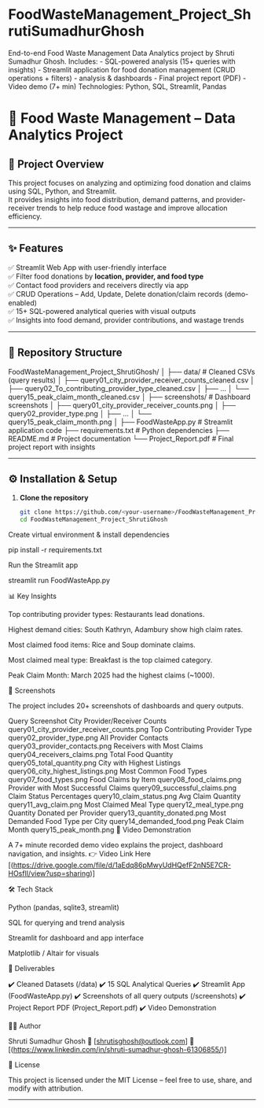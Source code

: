 # FoodWasteManagement_Project_ShrutiSumadhurGhosh
End-to-end Food Waste Management Data Analytics project by Shruti Sumadhur Ghosh.  Includes: - SQL-powered analysis (15+ queries with insights)  - Streamlit application for food donation management (CRUD operations + filters)  - analysis &amp; dashboards  - Final project report (PDF)  - Video demo (7+ min)  Technologies: Python, SQL, Streamlit, Pandas
# 🍲 Food Waste Management – Data Analytics Project

## 📌 Project Overview
This project focuses on analyzing and optimizing food donation and claims using SQL, Python, and Streamlit.  
It provides insights into food distribution, demand patterns, and provider-receiver trends to help reduce food wastage and improve allocation efficiency.

---

## ✨ Features
✅ Streamlit Web App with user-friendly interface  
✅ Filter food donations by **location, provider, and food type**  
✅ Contact food providers and receivers directly via app  
✅ CRUD Operations – Add, Update, Delete donation/claim records (demo-enabled)  
✅ 15+ SQL-powered analytical queries with visual outputs  
✅ Insights into food demand, provider contributions, and wastage trends  

---

## 📂 Repository Structure
FoodWasteManagement_Project_ShrutiGhosh/
│
├── data/ # Cleaned CSVs (query results)
│ ├── query01_city_provider_receiver_counts_cleaned.csv
│ ├── query02_To_contributing_provider_type_cleaned.csv
│ ├── ...
│ └── query15_peak_claim_month_cleaned.csv
│
├── screenshots/ # Dashboard screenshots
│ ├── query01_city_provider_receiver_counts.png
│ ├── query02_provider_type.png
│ ├── ...
│ └── query15_peak_claim_month.png
│
├── FoodWasteApp.py # Streamlit application code
├── requirements.txt # Python dependencies
├── README.md # Project documentation
└── Project_Report.pdf # Final project report with insights


---

## ⚙️ Installation & Setup
1. **Clone the repository**
   ```bash
   git clone https://github.com/<your-username>/FoodWasteManagement_Project_ShrutiGhosh.git
   cd FoodWasteManagement_Project_ShrutiGhosh


Create virtual environment & install dependencies

pip install -r requirements.txt


Run the Streamlit app

streamlit run FoodWasteApp.py

📊 Key Insights

Top contributing provider types: Restaurants lead donations.

Highest demand cities: South Kathryn, Adambury show high claim rates.

Most claimed food items: Rice and Soup dominate claims.

Most claimed meal type: Breakfast is the top claimed category.

Peak Claim Month: March 2025 had the highest claims (~1000).

📸 Screenshots

The project includes 20+ screenshots of dashboards and query outputs.

Query	Screenshot
City Provider/Receiver Counts	query01_city_provider_receiver_counts.png
Top Contributing Provider Type	query02_provider_type.png
All Provider Contacts	query03_provider_contacts.png
Receivers with Most Claims	query04_receivers_claims.png
Total Food Quantity	query05_total_quantity.png
City with Highest Listings	query06_city_highest_listings.png
Most Common Food Types	query07_food_types.png
Food Claims by Item	query08_food_claims.png
Provider with Most Successful Claims	query09_successful_claims.png
Claim Status Percentages	query10_claim_status.png
Avg Claim Quantity	query11_avg_claim.png
Most Claimed Meal Type	query12_meal_type.png
Quantity Donated per Provider	query13_quantity_donated.png
Most Demanded Food Type per City	query14_demanded_food.png
Peak Claim Month	query15_peak_month.png
🎥 Video Demonstration

A 7+ minute recorded demo video explains the project, dashboard navigation, and insights.
👉 Video Link Here [(https://drive.google.com/file/d/1aEdq86pMwyUdHQefF2nN5E7CR-HOsflI/view?usp=sharing)]

🛠️ Tech Stack

Python (pandas, sqlite3, streamlit)

SQL for querying and trend analysis

Streamlit for dashboard and app interface

Matplotlib / Altair for visuals

📑 Deliverables

✔️ Cleaned Datasets (/data)
✔️ 15 SQL Analytical Queries
✔️ Streamlit App (FoodWasteApp.py)
✔️ Screenshots of all query outputs (/screenshots)
✔️ Project Report PDF (Project_Report.pdf)
✔️ Video Demonstration

👩‍💻 Author

Shruti Sumadhur Ghosh
📧 [shrutisghosh@outlook.com]
🔗 [(https://www.linkedin.com/in/shruti-sumadhur-ghosh-61306855/)]

📜 License

This project is licensed under the MIT License – feel free to use, share, and modify with attribution.


---

